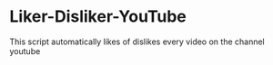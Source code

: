 # Liker-Disliker-YouTube
This script automatically likes of dislikes every video on the channel youtube

